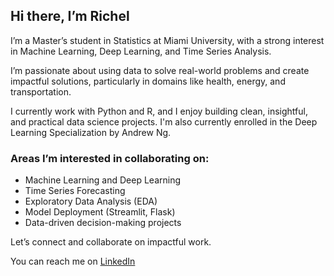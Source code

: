 ## Hi there, I’m Richel

I’m a Master’s student in Statistics at Miami University, with a strong interest in Machine Learning, Deep Learning, and Time Series Analysis.

I’m passionate about using data to solve real-world problems and create impactful solutions, particularly in domains like health, energy, and transportation.

I currently work with Python and R, and I enjoy building clean, insightful, and practical data science projects. I'm also currently enrolled in the Deep Learning Specialization by Andrew Ng.

### Areas I’m interested in collaborating on:
- Machine Learning and Deep Learning
- Time Series Forecasting
- Exploratory Data Analysis (EDA)
- Model Deployment (Streamlit, Flask)
- Data-driven decision-making projects

Let’s connect and collaborate on impactful work.

You can reach me on [LinkedIn](https://www.linkedin.com/in/richel-attafuah-931b46228?utm_source=share&utm_campaign=share_via&utm_content=profile&utm_medium=ios_app)


